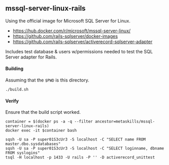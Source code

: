 
## mssql-server-linux-rails

Using the official image for Microsoft SQL Server for Linux.

* https://hub.docker.com/r/microsoft/mssql-server-linux/
* https://github.com/rails-sqlserver/docker-images
* https://github.com/rails-sqlserver/activerecord-sqlserver-adapter

Includes test database & users w/permissions needed to test the SQL Server adapter for Rails.


#### Building

Assuming that the `$PWD` is this directory.

```shell
./build.sh
```

#### Verify

Ensure that the build script worked.

```shell
container = $(docker ps -a -q --filter ancestor=metaskills/mssql-server-linux-rails)
docker exec -it $container bash

sqsh -U sa -P super01S3cUr3 -S localhost -C "SELECT name FROM master.dbo.sysdatabases"
sqsh -U sa -P super01S3cUr3 -S localhost -C "SELECT loginname, dbname FROM syslogins"
tsql -H localhost -p 1433 -U rails -P '' -D activerecord_unittest
```
